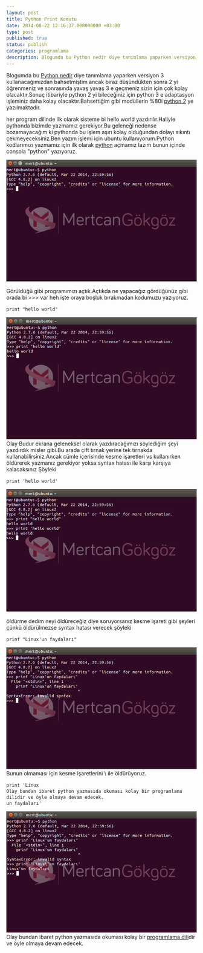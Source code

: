 ```yaml
---
layout: post
title: Python Print Komutu
date: 2014-08-22 12:16:37.000000000 +03:00
type: post
published: true
status: publish
categories: programlama
description: Blogumda bu Python nedir diye tanımlama yaparken versiyon 3 kullanacağımızdan bahsetmiştim ancak biraz düşündükten sonra 2 yi öğrenmeniz
---
```

Blogumda bu [Python nedir](https://mertcangokgoz.com/python-nedir.html) diye tanımlama yaparken versiyon 3 kullanacağımızdan bahsetmiştim ancak biraz düşündükten sonra 2 yi öğrenmeniz ve sonrasında yavaş yavaş 3 e geçmeniz sizin için çok kolay olacaktır.Sonuç itibariyle python 2 yi bileceğiniz için python 3 e adaptasyon işleminiz daha kolay olacaktır.Bahsettiğim gibi modüllerin %80i [python 2](https://www.python.org/) ye yazılmaktadır.

her program dilinde ilk olarak sisteme bi hello world yazdırılır.Haliyle pythonda bizimde yazmamız gerekiyor.Bu geleneği nedense bozamayacağım ki pythonda bu işlem aşırı kolay olduğundan dolayı sıkıntı çekmeyeceksiniz.Ben yazım işlemi için ubuntu kullanıyorum.Python kodlarımızı yazmamız için ilk olarak [python](https://mertcangokgoz.com/) açmamız lazım bunun içinde consola "python" yazıyoruz.

![pythonprintkomutugorsel1](/assets/pythonprintkomutugorsel1.png)

Görüldüğü gibi programımızı açtık.Açtıkda ne yapacağız gördüğünüz gibi orada bi \>\>\> var heh işte oraya boşluk bırakmadan kodumuzu yazıyoruz.

    print "hello world"

![pythonprintkomutugorsel2](/assets/pythonprintkomutugorsel2.png)Olay Budur ekrana geleneksel olarak yazdıracağımızı söylediğim şeyi yazdırdık misler gibi.Bu arada çift tırnak yerine tek tırnakda kullanabilirsiniz.Ancak cümle içerisinde kesme işaretleri vs kullanırken öldürerek yazmanız gerekiyor yoksa syntax hatası ile karşı karşıya kalacaksınız Şöyleki

    print 'hello world'

![pythonprintkomutugorsel3](/assets/pythonprintkomutugorsel3.png)

öldürme dedim neyi öldüreceğiz diye soruyorsanız kesme işareti gibi şeyleri çünkü öldürülmezse syntax hatası verecek şöyleki

    prinf "Linux'un faydaları"

![pythonprintkomutugorsel4](/assets/pythonprintkomutugorsel4.png)Bunun olmaması için kesme işaretlerini \ ile öldürüyoruz.

    print 'Linux
    Olay bundan ibaret python yazmasıda okuması kolay bir programlama dilidir ve öyle olmaya devam edecek.
    un faydaları'

![pythonprintkomutugorsel5](/assets/pythonprintkomutugorsel5.png)Olay bundan ibaret python yazmasıda okuması kolay bir [programlama dili](https://mertcangokgoz.com/)dir ve öyle olmaya devam edecek.
